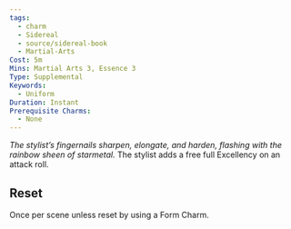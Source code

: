```yaml
---
tags:
  - charm
  - Sidereal
  - source/sidereal-book
  - Martial-Arts
Cost: 5m
Mins: Martial Arts 3, Essence 3
Type: Supplemental
Keywords:
  - Uniform
Duration: Instant
Prerequisite Charms:
  - None
---
```

*The stylist’s fingernails sharpen, elongate, and harden, flashing with the rainbow sheen of starmetal.*
The stylist adds a free full Excellency on an attack roll. 
## Reset
Once per scene unless reset by using a Form Charm.